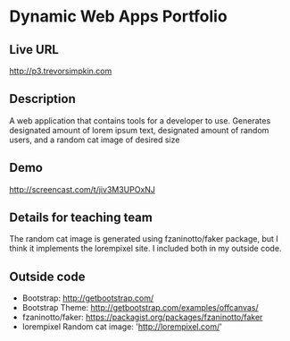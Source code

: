 # Dynamic Web Apps Portfolio

## Live URL
<http://p3.trevorsimpkin.com>

## Description
A web application that contains tools for a developer to use. Generates designated amount of lorem ipsum text, designated amount of random users, and a random cat image of desired size
## Demo
http://screencast.com/t/jiv3M3UPOxNJ

## Details for teaching team
The random cat image is generated using fzaninotto/faker package, but I think it implements the lorempixel site. I included both in my outside code.

## Outside code
* Bootstrap: http://getbootstrap.com/
* Bootstrap Theme: http://getbootstrap.com/examples/offcanvas/
* fzaninotto/faker: https://packagist.org/packages/fzaninotto/faker
* lorempixel Random cat image: 'http://lorempixel.com/'